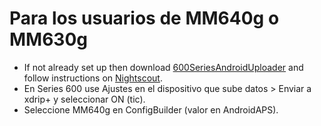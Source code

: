 # Para los usuarios de MM640g o MM630g

- If not already set up then download [600SeriesAndroidUploader](https://pazaan.github.io/600SeriesAndroidUploader/) and follow instructions on [Nightscout](http://www.nightscout.info/wiki/welcome/nightscout-and-medtronic-640g).
- En Series 600 use Ajustes en el dispositivo que sube datos > Enviar a xdrip+ y seleccionar ON (tic).
- Seleccione MM640g en ConfigBuilder (valor en AndroidAPS).
